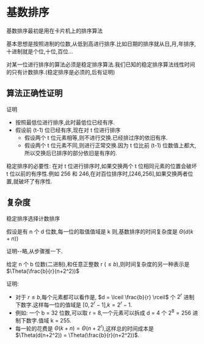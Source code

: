 # 基数排序

基数排序最初是用在卡片机上的排序算法

基本思想是按照进制的位数,从低到高进行排序.比如日期的排序就从日,月,年排序,十进制就是个位,十位,百位...

对某一位进行排序的算法必须是稳定排序算法.我们已知的稳定排序算法线性时间的只有计数排序.(稳定排序是必须的,后有证明)

## 算法正确性证明

证明

- 按照最低位进行排序,此时最低位已经有序.
- 假设前 (t-1) 位已经有序,现在对 t 位进行排序
	- 假设两个 t 位元素相等,则不进行交换.已经排过序的依旧有序.
	- 假设两个 t 位元素不同,则进行正常交换.因为 t 位比前 (t-1) 位数值上都大,所以交换后已排序的部分依旧是有序的.

稳定排序的必要性: 在对 t 位进行排序时,如果交换两个 t 位相同元素的位置会破坏 t 位以前的有序性.例如 256 和 246,在对百位排序时,[246,256],如果交换两者位置,就破坏了有序性.

## 复杂度

稳定排序选择计数排序

假设是有 n 个 d 位数,每一位的取值值域是 k 则,基数排序的时间复杂度是 $\Theta(d(k+n))$

证明--略,从步骤推一下.

给定 n 个 b 位数(二进制),和任意正整数 r ($\leq b$),则时间复杂度的另一种表示是 $\Theta(\frac{b}{r}(n+2^2))$

证明:

- 对于 $r \leq b$,每个元素都可以看作是, $d = \lceil \frac{b}{r} \rceil$ 个  $2^r$ 进制下数字.这样每一位的值域是 $[0,2^r - 1]$,$k = 2^r -1$.
- 例如: 一个 b = 32 位数,可以取 r = 8,一个元素可以拆成 d = 4 个 $2^8 = 256$ 进制下数字.值域 k = 255.
- 每一轮的花费是 $\Theta(k+n) = \Theta(n+2^r)$,这样总的时间成本是 $\Theta(d(n+2^2)) = \Theta(\frac{b}{r}(n+2^2))$.